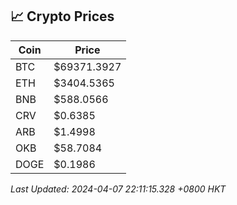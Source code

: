 ## 📈 Crypto Prices

| Coin | Price |
| ---- | ----- |
| BTC | $69371.3927 |
| ETH | $3404.5365 |
| BNB | $588.0566 |
| CRV | $0.6385 |
| ARB | $1.4998 |
| OKB | $58.7084 |
| DOGE | $0.1986 |

_Last Updated: 2024-04-07 22:11:15.328 +0800 HKT_
